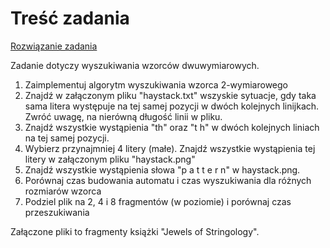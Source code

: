 <h1> Treść zadania </h1>
<a href="https://github.com/YoC00lig/Text-algorithms/blob/main/lab05/lab05.ipynb">Rozwiązanie zadania </a>
<p></p>

<p>Zadanie dotyczy wyszukiwania wzorców dwuwymiarowych. </p>

<ol>
  <li>Zaimplementuj algorytm wyszukiwania wzorca 2-wymiarowego</li>
  <li>Znajdź w załączonym pliku "haystack.txt" wszyskie sytuacje, gdy taka sama litera występuje na tej samej pozycji w dwóch kolejnych linijkach. Zwróć uwagę, na nierówną długość linii w pliku. </li>
  <li>Znajdź wszystkie wystąpienia "th" oraz "t h" w dwóch kolejnych liniach na tej samej pozycji. </li>
  <li>Wybierz przynajmniej 4 litery (małe). Znajdź wszystkie wystąpienia tej litery w załączonym pliku "haystack.png" </li>
  <li>Znajdź wszystkie wystąpienia słowa "p a t t e r n" w haystack.png. </li>
  <li>Porównaj czas budowania automatu i czas wyszukiwania dla różnych rozmiarów wzorca </li>
  <li>Podziel plik na 2, 4 i 8 fragmentów (w poziomie) i porównaj czas przeszukiwania </li>
</ol>

<p>Załączone pliki to fragmenty książki "Jewels of Stringology".</p>
